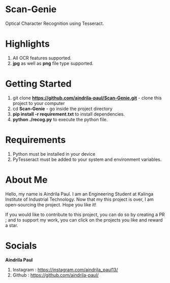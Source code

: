 # Scan-Genie
Optical Character Recognition using Tesseract. 

# Highlights
1. All OCR features supported.
2. __jpg__ as well as __png__ file type supported.

# Getting Started
1.  git clone __https://github.com/aindrila-paul/Scan-Genie.git__ - clone this project to your computer
2. cd __Scan-Genie__ - go inside the project directory
3. __pip install -r requirement.txt__ to install dependencies.
4. __python ./recog.py__ to execute the python file.

# Requirements
1.  Python must be installed in your device
2.  PyTesseract must be added to your system and environment variables.

# About Me
Hello, my name is Aindrila Paul. I am an Engineering Student at Kalinga Institute of Industrial Technology. Now that my this project is over, I am open-sourcing the project. Hope you like it!

If you would like to contribute to this project, you can do so by creating a PR ; and to support my work, you can click on the projects you like and reward a star.

# Socials

__Aindrila Paul__
 1. Instagram : https://instagram.com/aindrila_paul13/
 2. Github : https://github.com/aindrila-paul/
